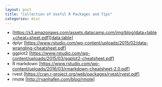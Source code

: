 ```yaml
---
layout: post
title: "Collection of Useful R Packages and Tips"
categories: misc
---
```


* [https://s3.amazonaws.com/assets.datacamp.com/img/blog/data+table+cheat+sheet.pdf][data.table]
* dplyr [https://www.rstudio.com/wp-content/uploads/2015/02/data-wrangling-cheatsheet.pdf]
* ggplot2 [https://www.rstudio.com/wp-content/uploads/2015/03/ggplot2-cheatsheet.pdf]
* R markdown [https://www.rstudio.com/wp-content/uploads/2016/03/rmarkdown-cheatsheet-2.0.pdf]
* rvest [https://cran.r-project.org/web/packages/rvest/rvest.pdf]
* rmote [http://ryanhafen.com/blog/rmote]
